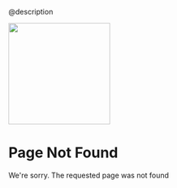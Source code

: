 @description 

<div class="nf-container l-flex-wrap flex-center">
    <img src="assets/images/logos/ddoologo_v1.3_new.svg" width="200" height="200"/>
    <div class="nf-response l-flex-wrap">
        <h1 class="no-toc">Page Not Found</h1>
        <p>We're sorry. The requested page was not found</p>
    </div>
</div>
